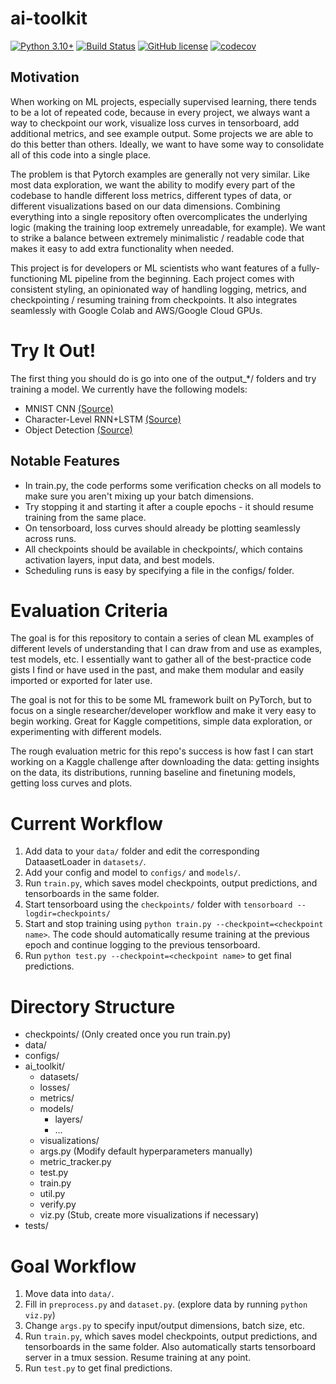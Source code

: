 # ai-toolkit

[![Python 3.10+](https://img.shields.io/badge/python-3.10+-blue.svg)](https://www.python.org/downloads/release/python-3100/)
[![Build Status](https://github.com/TylerYep/ai-toolkit/actions/workflows/test.yml/badge.svg)](https://github.com/TylerYep/ai-toolkit/actions/workflows/test.yml)
[![GitHub license](https://img.shields.io/github/license/TylerYep/ai-toolkit)](https://github.com/TylerYep/ai-toolkit/blob/main/LICENSE)
[![codecov](https://codecov.io/gh/TylerYep/ai-toolkit/branch/main/graph/badge.svg)](https://codecov.io/gh/TylerYep/ai-toolkit)

## Motivation

When working on ML projects, especially supervised learning, there tends to be a lot of repeated code, because in every project, we always want a way to checkpoint our work, visualize loss curves in tensorboard, add additional metrics, and see example output. Some projects we are able to do this better than others. Ideally, we want to have some way to consolidate all of this code into a single place.

The problem is that Pytorch examples are generally not very similar. Like most data exploration, we want the ability to modify every part of the codebase to handle different loss metrics, different types of data, or different visualizations based on our data dimensions. Combining everything into a single repository often overcomplicates the underlying logic (making the training loop extremely unreadable, for example). We want to strike a balance between extremely minimalistic / readable code that makes it easy to add extra functionality when needed.

This project is for developers or ML scientists who want features of a fully-functioning ML pipeline from the beginning. Each project comes with consistent styling, an opinionated way of handling logging, metrics, and checkpointing / resuming training from checkpoints. It also integrates seamlessly with Google Colab and AWS/Google Cloud GPUs.

# Try It Out!

The first thing you should do is go into one of the output\_\*/ folders and try training a model.
We currently have the following models:

- MNIST CNN [(Source)](https://github.com/pytorch/examples/blob/main/mnist/main.py)
- Character-Level RNN+LSTM [(Source)](https://pytorch.org/tutorials/intermediate/char_rnn_classification_tutorial.html)
- Object Detection [(Source)](https://pytorch.org/tutorials/intermediate/torchvision_tutorial.html)

## Notable Features

- In train.py, the code performs some verification checks on all models to make sure you aren't mixing up your batch dimensions.
- Try stopping it and starting it after a couple epochs - it should resume training from the same place.
- On tensorboard, loss curves should already be plotting seamlessly across runs.
- All checkpoints should be available in checkpoints/, which contains activation layers, input data, and best models.
- Scheduling runs is easy by specifying a file in the configs/ folder.

# Evaluation Criteria

The goal is for this repository to contain a series of clean ML examples of different levels of understanding that I can draw from and use as examples, test models, etc. I essentially want to gather all of the best-practice code gists I find or have used in the past, and make them modular and easily imported or exported for later use.

The goal is not for this to be some ML framework built on PyTorch, but to focus on a single researcher/developer workflow and make it very easy to begin working. Great for Kaggle competitions, simple data exploration, or experimenting with different models.

The rough evaluation metric for this repo's success is how fast I can start working on a Kaggle challenge after downloading the data: getting insights on the data, its distributions, running baseline and finetuning models, getting loss curves and plots.

# Current Workflow

1. Add data to your `data/` folder and edit the corresponding DataasetLoader in `datasets/`.
2. Add your config and model to `configs/` and `models/`.
3. Run `train.py`, which saves model checkpoints, output predictions, and tensorboards in the same folder.
4. Start tensorboard using the `checkpoints/` folder with `tensorboard --logdir=checkpoints/`
5. Start and stop training using `python train.py --checkpoint=<checkpoint name>`. The code should automatically resume training at the previous epoch and continue logging to the previous tensorboard.
6. Run `python test.py --checkpoint=<checkpoint name>` to get final predictions.

# Directory Structure

- checkpoints/ (Only created once you run train.py)
- data/
- configs/
- ai_toolkit/
  - datasets/
  - losses/
  - metrics/
  - models/
    - layers/
    - ...
  - visualizations/
  - args.py (Modify default hyperparameters manually)
  - metric_tracker.py
  - test.py
  - train.py
  - util.py
  - verify.py
  - viz.py (Stub, create more visualizations if necessary)
- tests/

# Goal Workflow

1. Move data into `data/`.
2. Fill in `preprocess.py` and `dataset.py`. (explore data by running `python viz.py`)
3. Change `args.py` to specify input/output dimensions, batch size, etc.
4. Run `train.py`, which saves model checkpoints, output predictions, and tensorboards in the same folder. Also automatically starts tensorboard server in a tmux session. Resume training at any point.
5. Run `test.py` to get final predictions.
